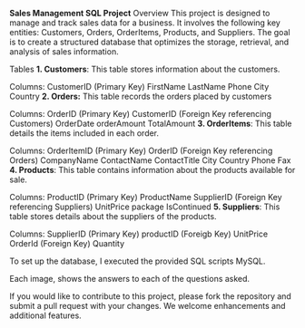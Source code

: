 **Sales Management SQL Project**
Overview
This project is designed to manage and track sales data for a business. It involves the following key entities: Customers, Orders, OrderItems, Products, and Suppliers. The goal is to create a structured database that optimizes the storage, retrieval, and analysis of sales information.

Tables
**1. Customers**: This table stores information about the customers.

Columns:
CustomerID (Primary Key)
FirstName
LastName
Phone
City
Country
**2. Orders:** This table records the orders placed by customers

Columns:
OrderID (Primary Key)
CustomerID (Foreign Key referencing Customers)
OrderDate
orderAmount
TotalAmount
**3. OrderItems**: This table details the items included in each order.

Columns:
OrderItemID (Primary Key)
OrderID (Foreign Key referencing Orders)
CompanyName
ContactName
ContactTitle
City
Country
Phone
Fax
**4. Products**: This table contains information about the products available for sale.

Columns:
ProductID (Primary Key)
ProductName
SupplierID (Foreign Key referencing Suppliers)
UnitPrice
package 
IsContinued 
**5. Suppliers**: This table stores details about the suppliers of the products.

Columns:
SupplierID (Primary Key)
productID (Foreigb Key)
UnitPrice
OrderId (Foreign Key)
Quantity

To set up the database, I executed the provided SQL scripts MySQL.

Each image, shows the answers to each of the questions asked. 

If you would like to contribute to this project, please fork the repository and submit a pull request with your changes. We welcome enhancements and additional features.
